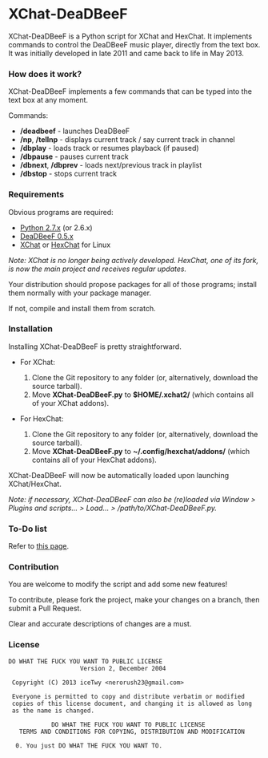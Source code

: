 # XChat-DeaDBeeF
XChat-DeaDBeeF is a Python script for XChat and HexChat. It implements commands to control the DeaDBeeF music player, directly from the text box.
It was initially developed in late 2011 and came back to life in May 2013.

###  How does it work?

XChat-DeaDBeeF implements a few commands that can be typed into the text box at any moment. 

Commands:

* **/deadbeef** - launches DeaDBeeF
* **/np**, **/tellnp** - displays current track / say current track in channel
* **/dbplay** - loads track or resumes playback (if paused)
* **/dbpause** - pauses current track
* **/dbnext**, **/dbprev** - loads next/previous track in playlist
* **/dbstop** - stops current track

### Requirements

Obvious programs are required:

* [Python 2.7.x](http://www.python.org/getit/ "Download Python") (or 2.6.x)
* [DeaDBeeF 0.5.x](http://deadbeef.sourceforge.net/download.html "DeaDBeeF - Ultimate Music Player For GNU/Linux")
* [XChat](http://sourceforge.net/projects/xchat/files/ "X-Chat - Browse Files at SourceForge.net") or [HexChat](http://hexchat.org/downloads.html "Downloads - HexChat") for Linux

_Note: XChat is no longer being actively developed. HexChat, one of its fork, is now the main project and receives regular updates._

Your distribution should propose packages for all of those programs; install them normally with your package manager.

If not, compile and install them from scratch.

### Installation

Installing XChat-DeaDBeeF is pretty straightforward.

* For XChat:
    1. Clone the Git repository to any folder (or, alternatively, download the source tarball).
    2. Move **XChat-DeaDBeeF.py** to **$HOME/.xchat2/** (which contains all of your XChat addons).

* For HexChat:
    1. Clone the Git repository to any folder (or, alternatively, download the source tarball).
    2. Move **XChat-DeaDBeeF.py** to **~/.config/hexchat/addons/** (which contains all of your HexChat addons).

XChat-DeaDBeeF will now be automatically loaded upon launching XChat/HexChat.

_Note: if necessary, XChat-DeaDBeeF can also be (re)loaded via Window > Plugins and scripts... > Load... > /path/to/XChat-DeaDBeeF.py._

### To-Do list

Refer to [this page](https://github.com/iceTwy/xchat-deadbeef/blob/master/TODO.md "TO-DO List").

### Contribution

You are welcome to modify the script and add some new features!

To contribute, please fork the project, make your changes on a branch, then submit a Pull Request. 

Clear and accurate descriptions of changes are a must.

### License

```
DO WHAT THE FUCK YOU WANT TO PUBLIC LICENSE
                    Version 2, December 2004

 Copyright (C) 2013 iceTwy <nerorush23@gmail.com>

 Everyone is permitted to copy and distribute verbatim or modified
 copies of this license document, and changing it is allowed as long
 as the name is changed.

            DO WHAT THE FUCK YOU WANT TO PUBLIC LICENSE
   TERMS AND CONDITIONS FOR COPYING, DISTRIBUTION AND MODIFICATION

  0. You just DO WHAT THE FUCK YOU WANT TO.
```
